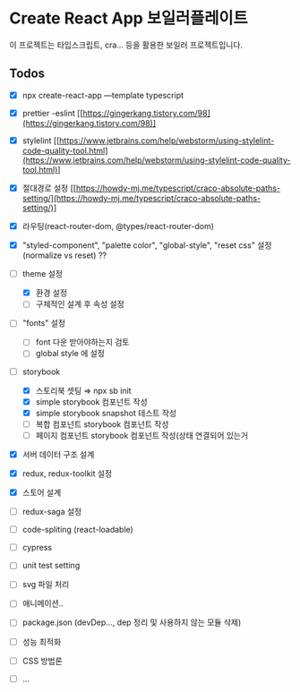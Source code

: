 # Create React App 보일러플레이트

이 프로젝트는 타입스크립트, cra... 등을 활용한 보일러 프로젝트입니다.

## Todos

- [x]  npx create-react-app —template typescript
- [x]  prettier -eslint [[https://gingerkang.tistory.com/98](https://gingerkang.tistory.com/98)]
- [x]  stylelint [[https://www.jetbrains.com/help/webstorm/using-stylelint-code-quality-tool.html](https://www.jetbrains.com/help/webstorm/using-stylelint-code-quality-tool.html)]
- [x]  절대경로 설정 [[https://howdy-mj.me/typescript/craco-absolute-paths-setting/](https://howdy-mj.me/typescript/craco-absolute-paths-setting/)]
- [x]  라우팅(react-router-dom, @types/react-router-dom)
- [x]  "styled-component", "palette color", "global-style", "reset css" 설정 (normalize vs reset) ??
- [ ]  theme 설정
    - [x]  환경 설정
    - [ ]  구체적인 설계 후 속성 설정
- [ ]  "fonts" 설정
    - [ ]  font 다운 받아야하는지 검토
    - [ ]  global style 에 설정
- [ ]  storybook
    - [x]  스토리북 셋팅 ⇒ npx sb init
    - [x]  simple storybook 컴포넌트 작성
    - [x]  simple storybook snapshot 테스트 작성
    - [ ]  복합 컴포넌트 storybook 컴포넌트 작성
    - [ ]  페이지 컴포넌트 storybook 컴포넌트 작성(상태 연결되어 있는거
- [x] 서버 데이터 구조 설계
- [x] redux, redux-toolkit 설정
- [x] 스토어 설계
- [ ] redux-saga 설정

- [ ]  code-spliting (react-loadable)
- [ ]  cypress
- [ ]  unit test setting
- [ ]  svg 파일 처리
- [ ]  애니메이션..
- [ ] package.json (devDep..., dep 정리 및 사용하지 않는 모듈 삭제)
- [ ] 성능 최적화
- [ ] CSS 방법론
- [ ] ...
